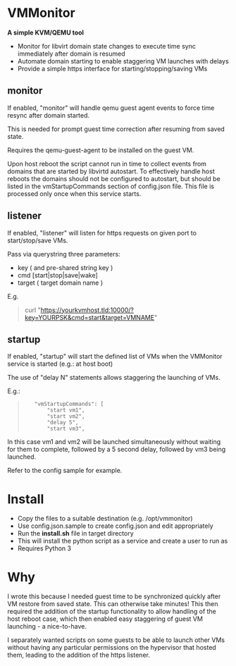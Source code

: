 
# VMMonitor
**A simple KVM/QEMU tool**
- Monitor for libvirt domain state changes to execute time sync immediately after domain is resumed
- Automate domain starting to enable staggering VM launches with delays
- Provide a simple https interface for starting/stopping/saving VMs


## monitor

If enabled, "monitor" will handle qemu guest agent events to force time resync after domain started.
 
This is needed for prompt guest time correction after resuming from saved state.

Requires the qemu-guest-agent to be installed on the guest VM.

Upon host reboot the script cannot run in time to collect events from domains that are started by libvirtd autostart. To effectively handle host reboots the domains should not be configured to autostart, but should be listed in the vmStartupCommands section of config.json file. This file is processed only once when this service starts.

## listener

If enabled, "listener" will listen for https requests on given port to start/stop/save VMs.

Pass via querystring three parameters:
- key ( and pre-shared string key )
- cmd [start|stop|save|wake]
- target ( target domain name )

E.g.
> curl "https://yourkvmhost.tld:10000/?key=YOURPSK&cmd=start&target=VMNAME"

## startup 

If enabled, "startup" will start the defined list of VMs when the VMMonitor service is started (e.g.: at host boot)

The use of "delay N" statements allows staggering the launching of VMs. 

E.g.:
>        "vmStartupCommands": [
>            "start vm1",
>            "start vm2",
>            "delay 5",
>            "start vm3",

In this case vm1 and vm2 will be launched simultaneously without waiting for them to complete, followed by a 5 second delay, followed by vm3 being launched.

Refer to the config sample for example.

# Install

- Copy the files to a suitable destination (e.g. /opt/vmmonitor)
- Use config.json.sample to create config.json and edit appropriately
- Run the **install.sh** file in target directory
- This will install the python script as a service and create a user to run as
- Requires Python 3

# Why

I wrote this because I needed guest time to be synchronized quickly after VM restore from saved state. This can otherwise take minutes! This then required the addition of the startup functionality to allow handling of the host reboot case, which then enabled easy staggering of guest VM launching - a nice-to-have.

I separately wanted scripts on some guests to be able to launch other VMs without having any particular permissions on the hypervisor that hosted them, leading to the addition of the https listener.
